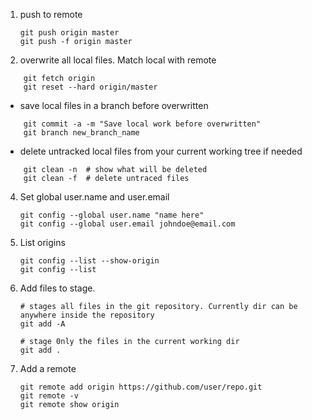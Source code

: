 
1. push to remote
    ``` git
    git push origin master
    git push -f origin master
    ```

2. overwrite all local files. Match local with remote
``` git
    git fetch origin
    git reset --hard origin/master
```

* save local files in a branch before overwritten

``` git
    git commit -a -m "Save local work before overwritten"
    git branch new_branch_name
```
* delete untracked local files from your current working tree if needed
``` git
    git clean -n  # show what will be deleted
    git clean -f  # delete untraced files
```
4. Set global user.name and user.email
   ``` git
   git config --global user.name "name here"
   git config --global user.email johndoe@email.com
   ```
5. List origins
   ``` git
   git config --list --show-origin
   git config --list
   ```
6. Add files to stage. 
   ```
   # stages all files in the git repository. Currently dir can be anywhere inside the repository
   git add -A

   # stage 0nly the files in the current working dir
   git add .
   ```
7. Add a remote
   ``` git
   git remote add origin https://github.com/user/repo.git
   git remote -v
   git remote show origin
   ```

